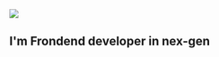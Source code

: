 
<img src="https://media.tenor.com/WuOwfnsLcfYAAAAC/star-wars-obi-wan-kenobi.gif" style="object-fit: cover;">

## I'm Frondend developer in nex-gen
